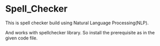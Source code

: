 # Spell_Checker

This is spell checker build using Natural Language Processing(NLP).

And works with spellchecker library. So install the prerequisite as in the given code file.
